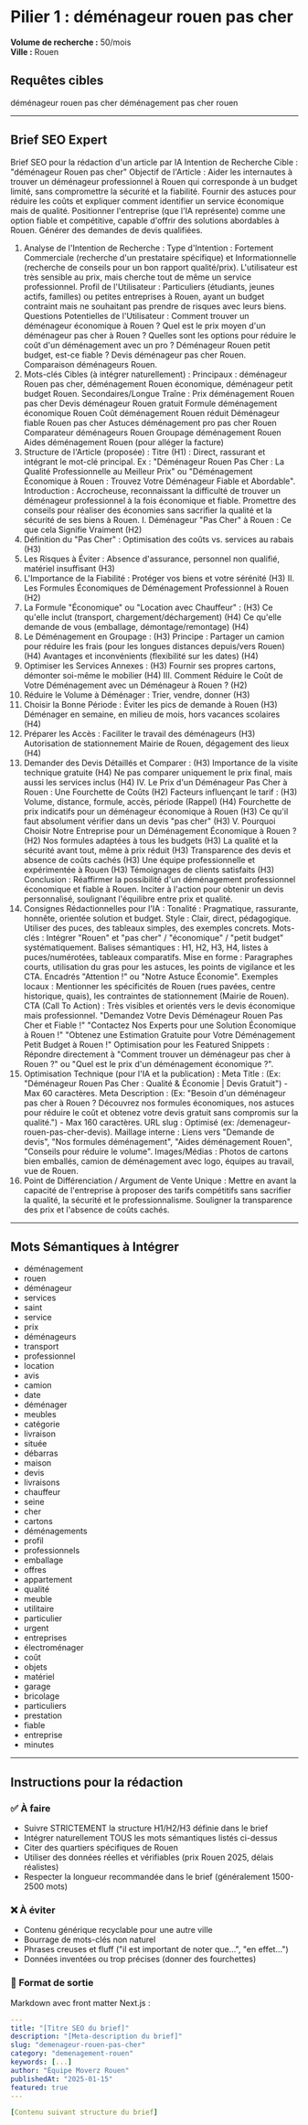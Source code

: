 # Pilier 1 : déménageur rouen pas cher

**Volume de recherche :** 50/mois  
**Ville :** Rouen

## Requêtes cibles

déménageur rouen pas cher
déménagement pas cher rouen

---

## Brief SEO Expert

Brief SEO pour la rédaction d'un article par IA
Intention de Recherche Cible : "déménageur Rouen pas cher"
Objectif de l'Article : Aider les internautes à trouver un déménageur professionnel à Rouen qui corresponde à un budget limité, sans compromettre la sécurité et la fiabilité. Fournir des astuces pour réduire les coûts et expliquer comment identifier un service économique mais de qualité. Positionner l'entreprise (que l'IA représente) comme une option fiable et compétitive, capable d'offrir des solutions abordables à Rouen. Générer des demandes de devis qualifiées.
1. Analyse de l'Intention de Recherche :
Type d'Intention : Fortement Commerciale (recherche d'un prestataire spécifique) et Informationnelle (recherche de conseils pour un bon rapport qualité/prix). L'utilisateur est très sensible au prix, mais cherche tout de même un service professionnel.
Profil de l'Utilisateur : Particuliers (étudiants, jeunes actifs, familles) ou petites entreprises à Rouen, ayant un budget contraint mais ne souhaitant pas prendre de risques avec leurs biens.
Questions Potentielles de l'Utilisateur :
Comment trouver un déménageur économique à Rouen ?
Quel est le prix moyen d'un déménageur pas cher à Rouen ?
Quelles sont les options pour réduire le coût d'un déménagement avec un pro ?
Déménageur Rouen petit budget, est-ce fiable ?
Devis déménageur pas cher Rouen.
Comparaison déménageurs Rouen.
2. Mots-clés Cibles (à intégrer naturellement) :
Principaux : déménageur Rouen pas cher, déménagement Rouen économique, déménageur petit budget Rouen.
Secondaires/Longue Traîne :
Prix déménagement Rouen pas cher
Devis déménageur Rouen gratuit
Formule déménagement économique Rouen
Coût déménagement Rouen réduit
Déménageur fiable Rouen pas cher
Astuces déménagement pro pas cher Rouen
Comparateur déménageurs Rouen
Groupage déménagement Rouen
Aides déménagement Rouen (pour alléger la facture)
3. Structure de l'Article (proposée) :
Titre (H1) : Direct, rassurant et intégrant le mot-clé principal. Ex : "Déménageur Rouen Pas Cher : La Qualité Professionnelle au Meilleur Prix" ou "Déménagement Économique à Rouen : Trouvez Votre Déménageur Fiable et Abordable".
Introduction : Accrocheuse, reconnaissant la difficulté de trouver un déménageur professionnel à la fois économique et fiable. Promettre des conseils pour réaliser des économies sans sacrifier la qualité et la sécurité de ses biens à Rouen.
I. Déménageur "Pas Cher" à Rouen : Ce que cela Signifie Vraiment (H2)
1. Définition du "Pas Cher" : Optimisation des coûts vs. services au rabais (H3)
2. Les Risques à Éviter : Absence d'assurance, personnel non qualifié, matériel insuffisant (H3)
3. L'Importance de la Fiabilité : Protéger vos biens et votre sérénité (H3)
II. Les Formules Économiques de Déménagement Professionnel à Rouen (H2)
1. La Formule "Économique" ou "Location avec Chauffeur" : (H3)
Ce qu'elle inclut (transport, chargement/déchargement) (H4)
Ce qu'elle demande de vous (emballage, démontage/remontage) (H4)
2. Le Déménagement en Groupage : (H3)
Principe : Partager un camion pour réduire les frais (pour les longues distances depuis/vers Rouen) (H4)
Avantages et inconvénients (flexibilité sur les dates) (H4)
3. Optimiser les Services Annexes : (H3)
Fournir ses propres cartons, démonter soi-même le mobilier (H4)
III. Comment Réduire le Coût de Votre Déménagement avec un Déménageur à Rouen ? (H2)
1. Réduire le Volume à Déménager : Trier, vendre, donner (H3)
2. Choisir la Bonne Période : Éviter les pics de demande à Rouen (H3)
Déménager en semaine, en milieu de mois, hors vacances scolaires (H4)
3. Préparer les Accès : Faciliter le travail des déménageurs (H3)
Autorisation de stationnement Mairie de Rouen, dégagement des lieux (H4)
4. Demander des Devis Détaillés et Comparer : (H3)
Importance de la visite technique gratuite (H4)
Ne pas comparer uniquement le prix final, mais aussi les services inclus (H4)
IV. Le Prix d'un Déménageur Pas Cher à Rouen : Une Fourchette de Coûts (H2)
Facteurs influençant le tarif : (H3)
Volume, distance, formule, accès, période (Rappel) (H4)
Fourchette de prix indicatifs pour un déménageur économique à Rouen (H3)
Ce qu'il faut absolument vérifier dans un devis "pas cher" (H3)
V. Pourquoi Choisir Notre Entreprise pour un Déménagement Économique à Rouen ? (H2)
Nos formules adaptées à tous les budgets (H3)
La qualité et la sécurité avant tout, même à prix réduit (H3)
Transparence des devis et absence de coûts cachés (H3)
Une équipe professionnelle et expérimentée à Rouen (H3)
Témoignages de clients satisfaits (H3)
Conclusion : Réaffirmer la possibilité d'un déménagement professionnel économique et fiable à Rouen. Inciter à l'action pour obtenir un devis personnalisé, soulignant l'équilibre entre prix et qualité.
4. Consignes Rédactionnelles pour l'IA :
Tonalité : Pragmatique, rassurante, honnête, orientée solution et budget.
Style : Clair, direct, pédagogique. Utiliser des puces, des tableaux simples, des exemples concrets.
Mots-clés : Intégrer "Rouen" et "pas cher" / "économique" / "petit budget" systématiquement.
Balises sémantiques : H1, H2, H3, H4, listes à puces/numérotées, tableaux comparatifs.
Mise en forme : Paragraphes courts, utilisation du gras pour les astuces, les points de vigilance et les CTA. Encadrés "Attention !" ou "Notre Astuce Économie".
Exemples locaux : Mentionner les spécificités de Rouen (rues pavées, centre historique, quais), les contraintes de stationnement (Mairie de Rouen).
CTA (Call To Action) : Très visibles et orientés vers le devis économique mais professionnel.
"Demandez Votre Devis Déménageur Rouen Pas Cher et Fiable !"
"Contactez Nos Experts pour une Solution Économique à Rouen !"
"Obtenez une Estimation Gratuite pour Votre Déménagement Petit Budget à Rouen !"
Optimisation pour les Featured Snippets : Répondre directement à "Comment trouver un déménageur pas cher à Rouen ?" ou "Quel est le prix d'un déménagement économique ?".
5. Optimisation Technique (pour l'IA et la publication) :
Meta Title : (Ex: "Déménageur Rouen Pas Cher : Qualité & Économie | Devis Gratuit") - Max 60 caractères.
Meta Description : (Ex: "Besoin d'un déménageur pas cher à Rouen ? Découvrez nos formules économiques, nos astuces pour réduire le coût et obtenez votre devis gratuit sans compromis sur la qualité.") - Max 160 caractères.
URL slug : Optimisé (ex: /demenageur-rouen-pas-cher-devis).
Maillage interne : Liens vers "Demande de devis", "Nos formules déménagement", "Aides déménagement Rouen", "Conseils pour réduire le volume".
Images/Médias : Photos de cartons bien emballés, camion de déménagement avec logo, équipes au travail, vue de Rouen.
6. Point de Différenciation / Argument de Vente Unique :
Mettre en avant la capacité de l'entreprise à proposer des tarifs compétitifs sans sacrifier la qualité, la sécurité et le professionnalisme. Souligner la transparence des prix et l'absence de coûts cachés.

---

## Mots Sémantiques à Intégrer

- déménagement
- rouen
- déménageur
- services
- saint
- service
- prix
- déménageurs
- transport
- professionnel
- location
- avis
- camion
- date
- déménager
- meubles
- catégorie
- livraison
- située
- débarras
- maison
- devis
- livraisons
- chauffeur
- seine
- cher
- cartons
- déménagements
- profil
- professionnels
- emballage
- offres
- appartement
- qualité
- meuble
- utilitaire
- particulier
- urgent
- entreprises
- électroménager
- coût
- objets
- matériel
- garage
- bricolage
- particuliers
- prestation
- fiable
- entreprise
- minutes

---

## Instructions pour la rédaction

### ✅ À faire
- Suivre STRICTEMENT la structure H1/H2/H3 définie dans le brief
- Intégrer naturellement TOUS les mots sémantiques listés ci-dessus
- Citer des quartiers spécifiques de Rouen
- Utiliser des données réelles et vérifiables (prix Rouen 2025, délais réalistes)
- Respecter la longueur recommandée dans le brief (généralement 1500-2500 mots)

### ❌ À éviter
- Contenu générique recyclable pour une autre ville
- Bourrage de mots-clés non naturel
- Phrases creuses et fluff ("il est important de noter que...", "en effet...")
- Données inventées ou trop précises (donner des fourchettes)

### 🎯 Format de sortie
Markdown avec front matter Next.js :

```yaml
---
title: "[Titre SEO du brief]"
description: "[Meta-description du brief]"
slug: "demenageur-rouen-pas-cher"
category: "demenagement-rouen"
keywords: [...]
author: "Équipe Moverz Rouen"
publishedAt: "2025-01-15"
featured: true
---

[Contenu suivant structure du brief]
```
